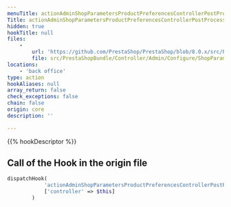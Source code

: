 ```yaml
---
menuTitle: actionAdminShopParametersProductPreferencesControllerPostProcess<HookName>Before
Title: actionAdminShopParametersProductPreferencesControllerPostProcess<HookName>Before
hidden: true
hookTitle: null
files:
    -
        url: 'https://github.com/PrestaShop/PrestaShop/blob/8.0.x/src/PrestaShopBundle/Controller/Admin/Configure/ShopParameters/ProductPreferencesController.php'
        file: src/PrestaShopBundle/Controller/Admin/Configure/ShopParameters/ProductPreferencesController.php
locations:
    - 'back office'
type: action
hookAliases: null
array_return: false
check_exceptions: false
chain: false
origin: core
description: ''

---
```


{{% hookDescriptor %}}

## Call of the Hook in the origin file

```php
dispatchHook(
            'actionAdminShopParametersProductPreferencesControllerPostProcess' . $hookName . 'Before',
            ['controller' => $this]
        )
```
